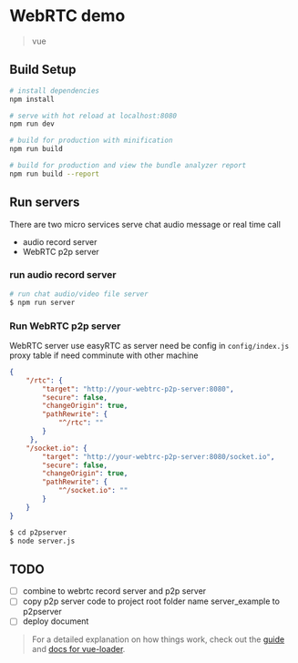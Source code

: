 # WebRTC demo

> vue

## Build Setup


``` bash
# install dependencies
npm install

# serve with hot reload at localhost:8080
npm run dev

# build for production with minification
npm run build

# build for production and view the bundle analyzer report
npm run build --report
```
## Run servers
There are two micro services serve chat audio message or real time
call
* audio record server
* WebRTC p2p server
### run audio record server

```bash
# run chat audio/video file server
$ npm run server
```

### Run WebRTC p2p server
WebRTC server use easyRTC as server need be config in
```config/index.js``` proxy table if need comminute with other
machine
```json
{
    "/rtc": {
        "target": "http://your-webtrc-p2p-server:8080",
        "secure": false,
        "changeOrigin": true,
        "pathRewrite": {
            "^/rtc": ""
        }
     },
    "/socket.io": {
        "target": "http://your-webtrc-p2p-server:8080/socket.io",
        "secure": false,
        "changeOrigin": true,
        "pathRewrite": {
            "^/socket.io": ""
        }
    }
}

```
```bash
$ cd p2pserver
$ node server.js
```
## TODO
- [ ] combine to webrtc record server and p2p server
- [ ] copy p2p server code to project root folder
      name server_example to p2pserver
- [ ] deploy document

> For a detailed explanation on how things work, check out the [guide](http://vuejs-templates.github.io/webpack/) and [docs for vue-loader](http://vuejs.github.io/vue-loader).
